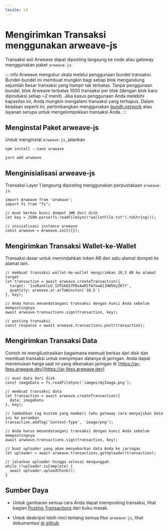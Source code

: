 ```yaml
---
locale: id
---
```


# Mengirimkan Transaksi menggunakan arweave-js
Transaksi asli Arweave dapat diposting langsung ke node atau gateway menggunakan paket `arweave-js`.

::: info
Arweave mengukur skala melalui penggunaan bundel transaksi. Bundel-bundel ini membuat mungkin bagi setiap blok mengandung sejumlah besar transaksi yang hampir tak terbatas. Tanpa penggunaan bundel, blok Arweave terbatas 1000 transaksi per blok (dengan blok baru diproduksi setiap ~2 menit). Jika kasus penggunaan Anda melebihi kapasitas ini, Anda mungkin mengalami transaksi yang terhapus. Dalam keadaan seperti ini, pertimbangkan menggunakan [bundlr.network](./bundlr.md) atau layanan serupa untuk mengelompokkan transaksi Anda.
:::

## Menginstal Paket arweave-js

Untuk menginstal `arweave-js`, jalankan
<CodeGroup>
  <CodeGroupItem title="NPM">

```console:no-line-numbers
npm install --save arweave
```

  </CodeGroupItem>
  <CodeGroupItem title="YARN">

```console:no-line-numbers
yarn add arweave
```

  </CodeGroupItem>
</CodeGroup>

## Menginisialisasi arweave-js
Transaksi Layer 1 langsung diposting menggunakan perpustakaan `arweave-js`.

```js:no-line-numbers
import Arweave from 'arweave';
import fs from "fs";

// muat berkas kunci dompet JWK dari disk
let key = JSON.parse(fs.readFileSync("walletFile.txt").toString());

// inisialisasi instance arweave
const arweave = Arweave.init({});
```

## Mengirimkan Transaksi Wallet-ke-Wallet
Transaksi dasar untuk memindahkan token AR dari satu alamat dompet ke alamat lain.
```js:no-line-numbers
// membuat transaksi wallet-ke-wallet mengirimkan 10,5 AR ke alamat target
let transaction = await arweave.createTransaction({
  target: '1seRanklLU_1VTGkEk7P0xAwMJfA7owA1JHW5KyZKlY',
  quantity: arweave.ar.arToWinston('10.5')
}, key);

// Anda harus menandatangani transaksi dengan kunci Anda sebelum mempostingnya
await arweave.transactions.sign(transaction, key);

// posting transaksi
const response = await arweave.transactions.post(transaction);
```

## Mengirimkan Transaksi Data
Contoh ini mengilustrasikan bagaimana memuat berkas dari disk dan membuat transaksi untuk menyimpan datanya di jaringan. Anda dapat menemukan harga saat ini yang dikenakan jaringan di [https://ar-fees.arweave.dev](https://ar-fees.arweave.dev)
```js:no-line-numbers
// muat data dari disk
const imageData = fs.readFileSync(`iamges/myImage.png`);

// membuat transaksi data
let transaction = await arweave.createTransaction({
  data: imageData
}, key);

// tambahkan tag kustom yang memberi tahu gateway cara menyajikan data ini ke peramban
transaction.addTag('Content-Type', 'image/png');

// Anda harus menandatangani transaksi dengan kunci Anda sebelum mempostingnya
await arweave.transactions.sign(transaction, key);

// buat uploader yang akan menyebarkan data Anda ke jaringan
let uploader = await arweave.transactions.getUploader(transaction);

// jalankan uploader hingga selesai mengunggah.
while (!uploader.isComplete) {
  await uploader.uploadChunk();
}
```
## Sumber Daya
* Untuk gambaran semua cara Anda dapat memposting transaksi, lihat bagian [Posting Transactions](../../concepts/post-transactions.md) dari buku masak.

* Untuk deskripsi lebih rinci tentang semua fitur `arweave-js`, lihat dokumentasi [di github](https://github.com/ArweaveTeam/arweave-js)
